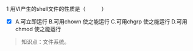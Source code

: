 1
用VI产生的shell文件的性质是（　　　）
- [x] A.可立即运行 B.可用chown 使之能运行 C.可用chgrp 使之能运行 D.可用chmod 使之能运行

> 知识点：文件系统。
